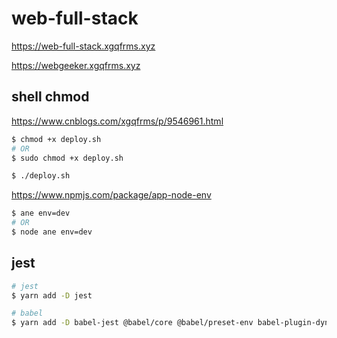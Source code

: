 # web-full-stack


https://web-full-stack.xgqfrms.xyz

https://webgeeker.xgqfrms.xyz

## shell chmod

https://www.cnblogs.com/xgqfrms/p/9546961.html

```sh
$ chmod +x deploy.sh
# OR
$ sudo chmod +x deploy.sh

$ ./deploy.sh

```


https://www.npmjs.com/package/app-node-env


```sh
$ ane env=dev
# OR
$ node ane env=dev

```

## jest


```sh
# jest
$ yarn add -D jest

# babel
$ yarn add -D babel-jest @babel/core @babel/preset-env babel-plugin-dynamic-import-node

```
